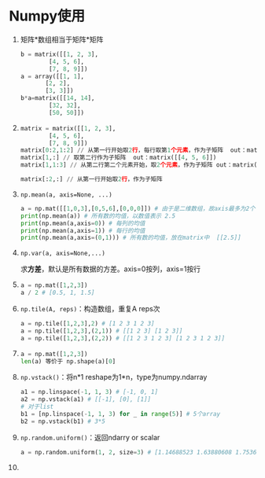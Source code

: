 # Numpy使用

1. 矩阵\*数组相当于矩阵\*矩阵

   ```python
   b = matrix([[1, 2, 3],
           [4, 5, 6],
           [7, 8, 9]])
   a = array([[1, 1],
          [2, 2],
          [3, 3]])
   b*a=matrix([[14, 14],
           [32, 32],
           [50, 50]])
   ```

2. ```python
   matrix = matrix([[1, 2, 3],
           [4, 5, 6],
           [7, 8, 9]])
   matrix[0:2,1:2] // 从第一行开始取2行，每行取第1个元素，作为子矩阵  out：matrix([[2],[5]])
   matrix[1,:] // 取第二行作为子矩阵  out：matrix([[4, 5, 6]])
   matrix[1,1:3] // 从第二行第二个元素开始，取2个元素，作为子矩阵	out：matrix([[5, 6]])
   
   matrix[:2,:] // 从第一行开始取2行，作为子矩阵
   ```




3. `np.mean(a, axis=None, ...)`

   ```python
   a = np.mat([[1,0,3],[0,5,6],[0,0,0]]) # 由于是二维数组，故axis最多为2个
   print(np.mean(a)) # 所有数的均值，以数值表示	2.5
   print(np.mean(a,axis=0)) # 每列的均值		
   print(np.mean(a,axis=1)) # 每行的均值
   print(np.mean(a,axis=(0,1))) # 所有数的均值，放在matrix中 	[[2.5]]
   ```

4. `np.var(a, axis=None,...)`

   求**方差**，默认是所有数据的方差。axis=0按列，axis=1按行

5. ```python
   a = np.mat([1,2,3])
   a / 2 # [0.5, 1, 1.5]
   ```

6. `np.tile(A, reps)`：构造数组，重复A reps次

   ```python
   a = np.tile([1,2,3],2) # [1 2 3 1 2 3]
   a = np.tile([1,2,3],(2,1)) # [[1 2 3] [1 2 3]]
   a = np.tile([1,2,3],(2,2)) # [[1 2 3 1 2 3] [1 2 3 1 2 3]]
   ```

7. ```python
   a = np.mat([1,2,3])
   len(a) 等价于 np.shape(a)[0]
   ```

8. `np.vstack()`：将n\*1 reshape为1\*n，type为numpy.ndarray

   ```python
   a1 = np.linspace(-1, 1, 3) # [-1, 0, 1]
   a2 = np.vstack(a1) # [[-1], [0], [1]]
   # 对于list
   b1 = [np.linspace(-1, 1, 3) for _ in range(5)] # 5个array
   b2 = np.vstack(b1) # 3*5
   ```

9. `np.random.uniform()`：返回ndarry or scalar

   ```python
   a = np.random.uniform(1, 2, size=3) # [1.14688523 1.63880608 1.75369664].  区间[1,2)
   ```

10. 

